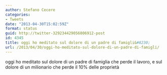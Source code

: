 ```yaml
---
author: Stefano Cecere
categories:
- Tweets
date: "2013-04-30T15:02:59Z"
format: status
guid: http://twitter-329234429056806912-post
id: 4345
title: oggi ho meditato sul dolore di un padre di famigli&#8230;
url: /2013/04/30/oggi-ho-meditato-sul-dolore-di-un-padre-di-famigli/
---
```


oggi ho meditato sul dolore di un padre di famiglia che perde il lavoro, e sul dolore di un milionario che perde il 10% delle proprietà